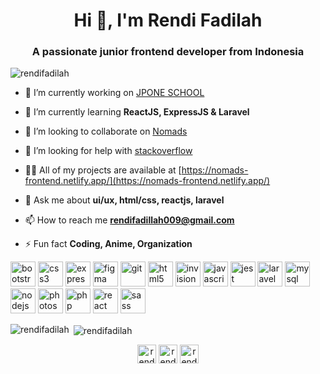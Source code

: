 <h1 align="center">Hi 👋, I'm Rendi Fadilah</h1>
<h3 align="center">A passionate junior frontend developer from Indonesia</h3>

<p align="left"> <img src="https://komarev.com/ghpvc/?username=rendifadilah" alt="rendifadilah" /> </p>

- 🔭 I’m currently working on [JPONE SCHOOL](comingsoon)

- 🌱 I’m currently learning **ReactJS, ExpressJS & Laravel**

- 👯 I’m looking to collaborate on [Nomads](https://nomads-frontend.netlify.app/)

- 🤝 I’m looking for help with [stackoverflow](https://stackoverflow.com/)

- 👨‍💻 All of my projects are available at [https://nomads-frontend.netlify.app/](https://nomads-frontend.netlify.app/)

- 💬 Ask me about **ui/ux, html/css, reactjs, laravel**

- 📫 How to reach me **rendifadillah009@gmail.com**

- ⚡ Fun fact **Coding, Anime, Organization**

<p align="left"><img src="https://devicons.github.io/devicon/devicon.git/icons/bootstrap/bootstrap-plain.svg" alt="bootstrap" width="40" height="40"/> <img src="https://devicons.github.io/devicon/devicon.git/icons/css3/css3-original-wordmark.svg" alt="css3" width="40" height="40"/> <img src="https://devicons.github.io/devicon/devicon.git/icons/express/express-original-wordmark.svg" alt="express" width="40" height="40"/> <img src="https://www.vectorlogo.zone/logos/figma/figma-icon.svg" alt="figma" width="40" height="40"/> <img src="https://www.vectorlogo.zone/logos/git-scm/git-scm-icon.svg" alt="git" width="40" height="40"/> <img src="https://devicons.github.io/devicon/devicon.git/icons/html5/html5-original-wordmark.svg" alt="html5" width="40" height="40"/> <img src="https://www.vectorlogo.zone/logos/invisionapp/invisionapp-icon.svg" alt="invision" width="40" height="40"/> <img src="https://devicons.github.io/devicon/devicon.git/icons/javascript/javascript-original.svg" alt="javascript" width="40" height="40"/> <img src="https://www.vectorlogo.zone/logos/jestjsio/jestjsio-icon.svg" alt="jest" width="40" height="40"/> <img src="https://devicons.github.io/devicon/devicon.git/icons/laravel/laravel-plain-wordmark.svg" alt="laravel" width="40" height="40"/> <img src="https://devicons.github.io/devicon/devicon.git/icons/mysql/mysql-original-wordmark.svg" alt="mysql" width="40" height="40"/> <img src="https://devicons.github.io/devicon/devicon.git/icons/nodejs/nodejs-original-wordmark.svg" alt="nodejs" width="40" height="40"/> <img src="https://devicons.github.io/devicon/devicon.git/icons/photoshop/photoshop-plain.svg" alt="photoshop" width="40" height="40"/> <img src="https://devicons.github.io/devicon/devicon.git/icons/php/php-original.svg" alt="php" width="40" height="40"/> <img src="https://devicons.github.io/devicon/devicon.git/icons/react/react-original-wordmark.svg" alt="react" width="40" height="40"/> <img src="https://devicons.github.io/devicon/devicon.git/icons/sass/sass-original.svg" alt="sass" width="40" height="40"/></p>

<p><img align="left" src="https://github-readme-stats.vercel.app/api/top-langs/?username=rendifadilah&layout=compact&hide=html" alt="rendifadilah" /></p>

<p>&nbsp;<img align="center" src="https://github-readme-stats.vercel.app/api?username=rendifadilah&show_icons=true" alt="rendifadilah" /></p>

<p align="center">
<a href="https://linkedin.com/in/rendi-fadilah-289462191" target="blank"><img align="center" src="https://cdn.jsdelivr.net/npm/simple-icons@3.0.1/icons/linkedin.svg" alt="rendi-fadilah-289462191" height="30" width="30" /></a>
<a href="https://fb.com/rendi.fadillah.39" target="blank"><img align="center" src="https://cdn.jsdelivr.net/npm/simple-icons@3.0.1/icons/facebook.svg" alt="rendi.fadillah.39" height="30" width="30" /></a>
<a href="https://instagram.com/rendifdl05" target="blank"><img align="center" src="https://cdn.jsdelivr.net/npm/simple-icons@3.0.1/icons/instagram.svg" alt="rendifdl05" height="30" width="30" /></a>
</p>
